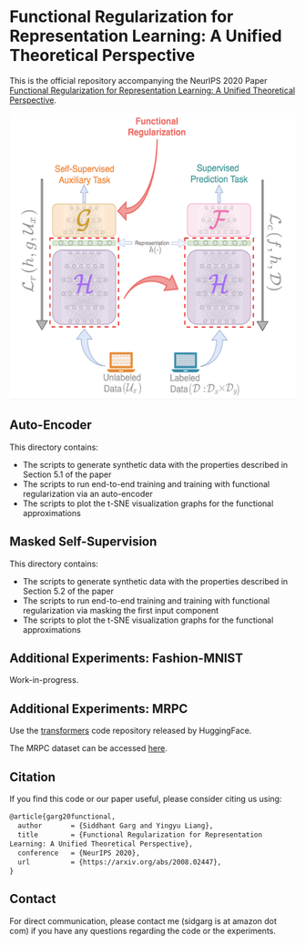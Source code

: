 # Functional Regularization for Representation Learning: A Unified Theoretical Perspective

This is the official repository accompanying the NeurIPS 2020 Paper [Functional Regularization for Representation Learning: A Unified Theoretical Perspective](https://arxiv.org/abs/2008.02447). 

![Representation Learning via Functional Regularization](/images/func_reg.png)

## Auto-Encoder

This directory contains:
- The scripts to generate synthetic data with the properties described in Section 5.1 of the paper
- The scripts to run end-to-end training and training with functional regularization via an auto-encoder
- The scripts to plot the t-SNE visualization graphs for the functional approximations

## Masked Self-Supervision

This directory contains:
- The scripts to generate synthetic data with the properties described in Section 5.2 of the paper
- The scripts to run end-to-end training and training with functional regularization via masking the first input component
- The scripts to plot the t-SNE visualization graphs for the functional approximations

## Additional Experiments: Fashion-MNIST

Work-in-progress.

## Additional Experiments: MRPC

Use the [transformers](https://github.com/huggingface/transformers) code repository released by HuggingFace.

The MRPC dataset can be accessed [here](https://www.microsoft.com/en-us/download/details.aspx?id=52398).

## Citation 

If you find this code or our paper useful, please consider citing us using: 

```
@article{garg20functional,
  author       = {Siddhant Garg and Yingyu Liang},
  title        = {Functional Regularization for Representation Learning: A Unified Theoretical Perspective},
  conference   = {NeurIPS 2020},
  url          = {https://arxiv.org/abs/2008.02447},
}
```

## Contact

For direct communication, please contact me (sidgarg is at amazon dot com) if you have any questions regarding the code or the experiments.
